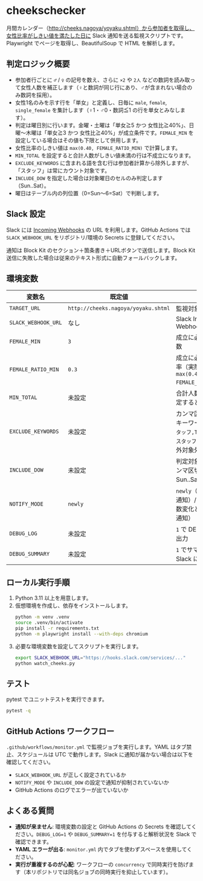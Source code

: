# cheekschecker

月間カレンダー（http://cheeks.nagoya/yoyaku.shtml）から参加者を取得し、女性比率がしきい値を満たした日に Slack 通知を送る監視スクリプトです。Playwright でページを取得し、BeautifulSoup で HTML を解析します。

## 判定ロジック概要
- 参加者行ごとに `♂` / `♀` の記号を数え、さらに `×2` や `2人` などの数詞を読み取って女性人数を補正します（♀と数詞が同じ行にあり、♂が含まれない場合のみ数詞を採用）。
- 女性1名のみを示す行を「単女」と定義し、日毎に `male`, `female`, `single_female` を集計します（♀1・♂0・数詞≦1 の行を単女とみなします）。
- 判定は曜日別に行います。金曜・土曜は「単女≧5 かつ 女性比≧40%」、日曜〜木曜は「単女≧3 かつ 女性比≧40%」が成立条件です。`FEMALE_MIN` を設定している場合はその値も下限として併用します。
- 女性比率のしきい値は `max(0.40, FEMALE_RATIO_MIN)` で計算します。
- `MIN_TOTAL` を設定すると合計人数がしきい値未満の行は不成立になります。
- `EXCLUDE_KEYWORDS` に含まれる語を含む行は参加者計算から除外しますが、「スタッフ」は常にカウント対象です。
- `INCLUDE_DOW` を指定した場合は対象曜日のセルのみ判定します（Sun..Sat）。
- 曜日はテーブル内の列位置（0=Sun〜6=Sat）で判断します。

## Slack 設定
Slack には [Incoming Webhooks](https://api.slack.com/messaging/webhooks) の URL を利用します。GitHub Actions では `SLACK_WEBHOOK_URL` をリポジトリ/環境の Secrets に登録してください。

通知は Block Kit のセクション＋箇条書き＋URLボタンで送信します。Block Kit 送信に失敗した場合は従来のテキスト形式に自動フォールバックします。

## 環境変数
| 変数名 | 既定値 | 説明 |
| --- | --- | --- |
| `TARGET_URL` | `http://cheeks.nagoya/yoyaku.shtml` | 監視対象のURL |
| `SLACK_WEBHOOK_URL` | なし | Slack Incoming Webhook URL |
| `FEMALE_MIN` | `3` | 成立に必要な女性人数 |
| `FEMALE_RATIO_MIN` | `0.3` | 成立に必要な女性比率（実際の下限は `max(0.40, FEMALE_RATIO_MIN)`） |
| `MIN_TOTAL` | 未設定 | 合計人数の下限（設定すると有効） |
| `EXCLUDE_KEYWORDS` | 未設定 | カンマ区切りの除外キーワード（例：`スタッフ,T-TIME,POLE`。`スタッフ` は自動的に除外対象外） |
| `INCLUDE_DOW` | 未設定 | 判定対象の曜日（カンマ区切り、Sun..Sat） |
| `NOTIFY_MODE` | `newly` | `newly`（新規成立のみ通知）/`changed`（人数変化と新規成立を通知） |
| `DEBUG_LOG` | 未設定 | `1` で DEBUG ログを出力 |
| `DEBUG_SUMMARY` | 未設定 | `1` でサマリーを常に Slack に送信 |

## ローカル実行手順
1. Python 3.11 以上を用意します。
2. 仮想環境を作成し、依存をインストールします。
   ```bash
   python -m venv .venv
   source .venv/bin/activate
   pip install -r requirements.txt
   python -m playwright install --with-deps chromium
   ```
3. 必要な環境変数を設定してスクリプトを実行します。
   ```bash
   export SLACK_WEBHOOK_URL="https://hooks.slack.com/services/..."
   python watch_cheeks.py
   ```

## テスト
pytest でユニットテストを実行できます。
```bash
pytest -q
```

## GitHub Actions ワークフロー
`.github/workflows/monitor.yml` で監視ジョブを実行します。YAML はタブ禁止、スケジュールは UTC で動作します。Slack に通知が届かない場合は以下を確認してください。
- `SLACK_WEBHOOK_URL` が正しく設定されているか
- `NOTIFY_MODE` や `INCLUDE_DOW` の設定で通知が抑制されていないか
- GitHub Actions のログでエラーが出ていないか

## よくある質問
- **通知が来ません**: 環境変数の設定と GitHub Actions の Secrets を確認してください。`DEBUG_LOG=1` や `DEBUG_SUMMARY=1` を付与すると解析状況を Slack で確認できます。
- **YAML エラーが出る**: `monitor.yml` 内でタブを使わずスペースを使用してください。
- **実行が重複するのが心配**: ワークフローの `concurrency` で同時実行を防げます（本リポジトリでは同名ジョブの同時実行を抑止しています）。

